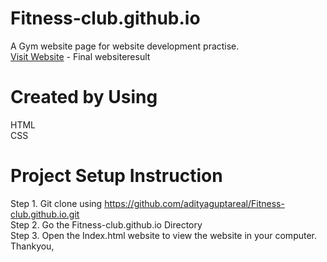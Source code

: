 # Fitness-club.github.io
A Gym website page for website development practise.<br>
<a href="https://adityaguptareal.github.io/Fitness-club.github.io/">Visit Website</a> - Final websiteresult<br>
# Created by Using
HTML<br>
CSS<br>
# Project Setup Instruction
Step 1. Git clone using https://github.com/adityaguptareal/Fitness-club.github.io.git <br>
Step 2. Go the  Fitness-club.github.io Directory <br>
Step 3. Open the Index.html website to view the website in your computer.<br>
Thankyou,

